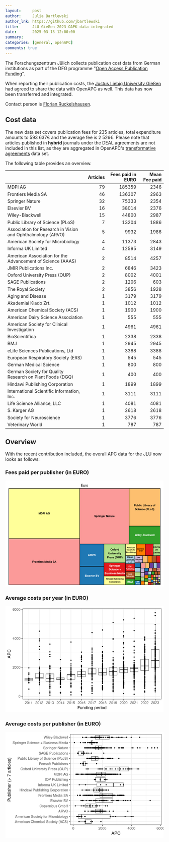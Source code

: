 ```yaml
---
layout:     post
author:     Julia Bartlewski
author_lnk: https://github.com/jbartlewski
title:      JLU Gießen 2023 OAPK data integrated
date:       2025-03-13 12:00:00
summary:    
categories: [general, openAPC]
comments: true
---
```





The Forschungszentrum Jülich collects publication cost data from German institutions as part of the DFG programme "[Open Access Publication Funding](https://www.fz-juelich.de/en/zb/open-science/open-access/monitoring-dfg-oa-publication-funding)".

When reporting their publication costs, the [Justus Liebig University Gießen](https://www.uni-giessen.de/en) had agreed to share the data with OpenAPC as well. This data has now been transferred and integrated.

Contact person is [Florian Ruckelshausen](mailto:openaccess@bibsys.uni-giessen.de).

## Cost data



The new data set covers publication fees for 235 articles, total expenditure amounts to 593 637€ and the average fee is 2 526€. Please note that articles published in **hybrid** journals under the DEAL agreements are not included in this list, as they are aggregated in OpenAPC's [transformative agreements](https://github.com/OpenAPC/openapc-de/tree/master/data/transformative_agreements) data set.

The following table provides an overview. 



|                                                            | Articles| Fees paid in EURO| Mean Fee paid|
|:-----------------------------------------------------------|--------:|-----------------:|-------------:|
|MDPI AG                                                     |       79|            185359|          2346|
|Frontiers Media SA                                          |       46|            136307|          2963|
|Springer Nature                                             |       32|             75333|          2354|
|Elsevier BV                                                 |       16|             38014|          2376|
|Wiley-Blackwell                                             |       15|             44800|          2987|
|Public Library of Science (PLoS)                            |        7|             13204|          1886|
|Association for Research in Vision and Ophthalmology (ARVO) |        5|              9932|          1986|
|American Society for Microbiology                           |        4|             11373|          2843|
|Informa UK Limited                                          |        4|             12595|          3149|
|American Association for the Advancement of Science (AAAS)  |        2|              8514|          4257|
|JMIR Publications Inc.                                      |        2|              6846|          3423|
|Oxford University Press (OUP)                               |        2|              8002|          4001|
|SAGE Publications                                           |        2|              1206|           603|
|The Royal Society                                           |        2|              3856|          1928|
|Aging and Disease                                           |        1|              3179|          3179|
|Akademiai Kiado Zrt.                                        |        1|              1012|          1012|
|American Chemical Society (ACS)                             |        1|              1900|          1900|
|American Dairy Science Association                          |        1|               555|           555|
|American Society for Clinical Investigation                 |        1|              4961|          4961|
|BioScientifica                                              |        1|              2338|          2338|
|BMJ                                                         |        1|              2945|          2945|
|eLife Sciences Publications, Ltd                            |        1|              3388|          3388|
|European Respiratory Society (ERS)                          |        1|               545|           545|
|German Medical Science                                      |        1|               800|           800|
|German Society for Quality Research on Plant Foods (DGQ)    |        1|               400|           400|
|Hindawi Publishing Corporation                              |        1|              1899|          1899|
|International Scientific Information, Inc.                  |        1|              3111|          3111|
|Life Science Alliance, LLC                                  |        1|              4081|          4081|
|S. Karger AG                                                |        1|              2618|          2618|
|Society for Neuroscience                                    |        1|              3776|          3776|
|Veterinary World                                            |        1|               787|           787|



## Overview

With the recent contribution included, the overall APC data for the JLU now looks as follows:

### Fees paid per publisher (in EURO)

![plot of chunk tree_giessen_2025_03_13_full](/figure/tree_giessen_2025_03_13_full-1.png)

###  Average costs per year (in EURO)

![plot of chunk box_giessen_2025_03_13_year_full](/figure/box_giessen_2025_03_13_year_full-1.png)

###  Average costs per publisher (in EURO)

![plot of chunk box_giessen_2025_03_13_publisher_full](/figure/box_giessen_2025_03_13_publisher_full-1.png)
